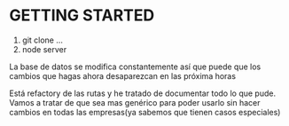 
GETTING STARTED 
=============


1. git clone ...
2. node server

La base de datos se modifica constantemente así que puede que los cambios que hagas ahora desaparezcan en las próxima horas

Está refactory de las rutas y he tratado de documentar todo lo que pude. Vamos a tratar de que sea mas genérico para poder usarlo sin hacer cambios en todas las empresas(ya sabemos que tienen casos especiales)